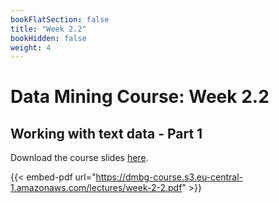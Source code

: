 ```yaml
---
bookFlatSection: false
title: "Week 2.2"
bookHidden: false
weight: 4
---
```


# Data Mining Course: Week 2.2

## Working with text data - Part 1

Download the course slides [here](https://dmbg-course.s3.eu-central-1.amazonaws.com/lectures/week-2-2.pdf).

{{< embed-pdf url="https://dmbg-course.s3.eu-central-1.amazonaws.com/lectures/week-2-2.pdf" >}}
